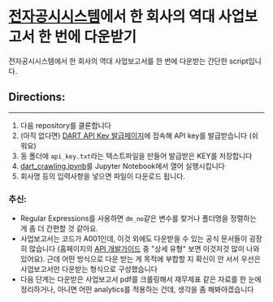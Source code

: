 # [전자공시시스템](http://dart.fss.or.kr/)에서 한 회사의 역대 사업보고서 한 번에 다운받기
전자공시시스템에서 한 회사의 역대 사업보고서를 한 번에 다운받는 간단한 script입니다. 

## Directions: 
-----------

1. 다음 repository를 클론합니다
2. (아직 없다면) [DART API Key 발급페이지](http://dart.fss.or.kr/dsap001/apikeyManagement.do;jsessionid=Bs7AWiSzD8YmbBx0Zg3WoEixviKFJ7tL2OmeavY5lXpuYNh4MBmNjvvrgldaazhx.dart2_servlet_engine2)에 접속해 API key를 발급받습니다 (쉬워요)
3. 동 폴더에 ```api_key.txt```라는 텍스트파일을 만들어 발급받은 KEY를 저장합니다
4. [dart_crawling.ipynb](https://github.com/seoweon/dart_reports/blob/master/dart_crawling.ipynb)를 Jupyter Notebook에서 열어 실행시킵니다
5. 회사명 등의 입력사항을 넣으면 파일이 다운로드 됩니다. 


### 추신: 
* Regular Expressions를 사용하면 ```dm_no```같은 변수를 찾거나 폴더명을 정렬하는 게 좀 더 간편할 것 같아요.
* 사업보고서는 코드가 A001인데, 이것 외에도 다운받을 수 있는 공식 문서들이 굉장히 많습니다 (홈페이지의 [API 개발가이드](http://dart.fss.or.kr/dsap001/guide.do) 중 "상세 유형" 보면 이것저것 많이 나와있어요). 근데 어떤 방식으로 다운 받는 게 목적에 부합할 지 확신이 안 서서 우선은 사업보고서만 다운받는 형식으로 구성했습니다
* 다음 단계는 다운받은 사업보고서 pdf를 크롤링해서 재무제표 같은 자료를 한 눈에 정리하거나, 아니면 어떤 analytics를 적용하는 건데, 생각을 좀 해봐야겠습니다
